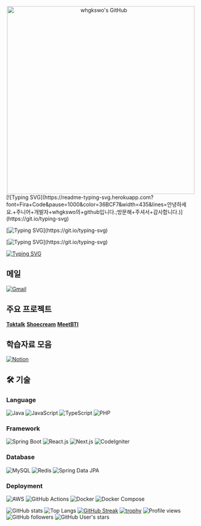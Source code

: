 <div align="center">
  <img src="https://github.com/user-attachments/assets/02a8dcdf-06ed-408c-a5c3-4a140807407f" alt="whgkswo's GitHub" width="500"/>
</div>
[![Typing SVG](https://readme-typing-svg.herokuapp.com?font=Fira+Code&pause=1000&color=36BCF7&width=435&lines=안녕하세요.+주니어+개발자+whgkswo의+github입니다.;방문해+주셔서+감사합니다.)](https://git.io/typing-svg)

[![Typing SVG](https://readme-typing-svg.demolab.com?font=Fira+Code&pause=1000&color=36BCF7&width=435&lines=Hello!+I'm+junior+developer+whgkswo;Thank+you+for+visiting!)](https://git.io/typing-svg)

[![Typing SVG](https://readme-typing-svg.herokuapp.com?lines=Hello!+I'm+whgkswo;Thank+you+for+visiting!)](https://git.io/typing-svg)

[![Typing SVG](https://readme-typing-svg.demolab.com?font=Fira+Code&color=36BCF7&lines=Hello+I'm+whgkswo;Backend+Developer;Thank+you+for+visiting)](https://readme-typing-svg.demolab.com)

## 메일
[![Gmail](https://img.shields.io/badge/Gmail-d14836?style=flat-square&logo=Gmail&logoColor=white)](mailto:gjuk7238@gmail.com)

## 주요 프로젝트
**[Toktalk](https://github.com/toktalk-application)**
**[Shoecream](https://github.com/shoe-cream)**
**[MeetBTI](https://github.com/quokkavely/meetbti-app)**

## 학습자료 모음
[![Notion](https://img.shields.io/badge/Notion-000000?style=flat-square&logo=notion&logoColor=white)](https://zealous-silica-66d.notion.site/b5d4808b5d454aa3a0d3456c1d94a01a)

## 🛠️ 기술

### Language
![Java](https://img.shields.io/badge/Java-007396?style=flat-square&logo=openjdk&logoColor=white)
![JavaScript](https://img.shields.io/badge/JavaScript-F7DF1E?style=flat-square&logo=javascript&logoColor=black)
![TypeScript](https://img.shields.io/badge/TypeScript-3178C6?style=flat-square&logo=typescript&logoColor=white)
![PHP](https://img.shields.io/badge/PHP-777BB4?style=flat-square&logo=php&logoColor=white)

### Framework
![Spring Boot](https://img.shields.io/badge/Spring%20Boot-6DB33F?style=flat-square&logo=springboot&logoColor=white)
![React.js](https://img.shields.io/badge/React-61DAFB?style=flat-square&logo=react&logoColor=black)
![Next.js](https://img.shields.io/badge/Next.js-000000?style=flat-square&logo=nextdotjs&logoColor=white)
![CodeIgniter](https://img.shields.io/badge/CodeIgniter-EF4223?style=flat-square&logo=codeigniter&logoColor=white)

### Database
![MySQL](https://img.shields.io/badge/MySQL-4479A1?style=flat-square&logo=mysql&logoColor=white)
![Redis](https://img.shields.io/badge/Redis-DC382D?style=flat-square&logo=redis&logoColor=white)
![Spring Data JPA](https://img.shields.io/badge/Spring%20Data%20JPA-6DB33F?style=flat-square&logo=spring&logoColor=white)

### Deployment
![AWS](https://img.shields.io/badge/AWS-232F3E?style=flat-square&logo=amazonwebservices&logoColor=white)
![GitHub Actions](https://img.shields.io/badge/GitHub%20Actions-2088FF?style=flat-square&logo=githubactions&logoColor=white)
![Docker](https://img.shields.io/badge/Docker-2496ED?style=flat-square&logo=docker&logoColor=white)
![Docker Compose](https://img.shields.io/badge/Docker%20Compose-2496ED?style=flat-square&logo=docker&logoColor=white)

![GitHub stats](https://github-readme-stats.vercel.app/api?username=whgkswo&show_icons=true&theme=radical)
![Top Langs](https://github-readme-stats.vercel.app/api/top-langs/?username=whgkswo&layout=compact&theme=radical)
[![GitHub Streak](https://streak-stats.demolab.com?user=whgkswo&theme=radical)](https://git.io/streak-stats)
[![trophy](https://github-profile-trophy.vercel.app/?username=whgkswo&theme=radical&row=1)](https://github.com/ryo-ma/github-profile-trophy)
![Profile views](https://komarev.com/ghpvc/?username=whgkswo&color=brightgreen)
![GitHub followers](https://img.shields.io/github/followers/whgkswo?style=social)
![GitHub User's stars](https://img.shields.io/github/stars/whgkswo?style=social)
